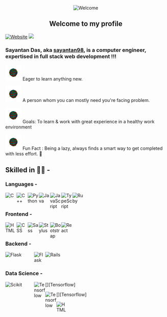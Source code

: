 <kbd><p align = "center"><img alt = "Welcome" width = "20%" src = "https://static.wixstatic.com/media/3f896f_b52d2f6faf784d81b76746f35c81beb3~mv2.gif"></p>
<h2 align="center">Welcome to my profile</h2></kbd>

[![Website](https://img.shields.io/website?label=sayantan98.github.io&style=for-the-badge&url=https%3A%2F%2Fsayantan98.github.io)](https://sayantan98.github.io)
![](https://komarev.com/ghpvc/?username=sayantan98&color=green)

### Sayantan Das, aka [sayantan98][website], is a computer engineer, expertised in full stack web development !!!


![ ](img/bullets.gif) Eager to learn anything new. <br>

![ ](img/bullets.gif) A person whom you can mostly need you're facing problem.
<br>

![ ](img/bullets.gif) Goals: To learn & work with great experience in a healthy work environment
<br>

![ ](img/bullets.gif) Fun Fact : Being a lazy, always finds a smart way to get completed with less effort. 🤣
<br>

## Skilled in 👨‍💻 -

### Languages -

[<img align="left" alt="C" width="35px" src="https://img.icons8.com/color/452/c-programming.png" />][C]

[<img align="left" alt="C++" width="35px" src="https://upload.wikimedia.org/wikipedia/commons/thumb/1/18/ISO_C%2B%2B_Logo.svg/1200px-ISO_C%2B%2B_Logo.svg.png" />][C++]

[<img align="left" alt="Python" width="35px" src="http://www.pngall.com/wp-content/uploads/5/Python-PNG-HD-Image.png" />][Python]

[<img align="left" alt="Java" width="35px" src="https://images.vexels.com/media/users/3/166401/isolated/preview/b82aa7ac3f736dd78570dd3fa3fa9e24-java-programming-language-icon-by-vexels.png" />][Java]

[<img align="left" alt="JavaScript" width="35px" src="https://p7.hiclipart.com/preview/793/545/309/javascript-programmer-node-js-web-application-vector-markup-language.jpg" />][Javascript]

[<img align="left" alt="TypeScript" width="35px" src="https://cdn.iconscout.com/icon/free/png-512/typescript-1174965.png" />][Typescript]

[<img align="left" alt="Ruby" width="35px" src="https://develop.spacemacs.org/layers/+lang/ruby/img/ruby.png" />][Ruby]
<br><br>

### Frontend -

[<img align="left" alt="HTML" width="35px" src="https://www.shareicon.net/data/512x512/2015/08/28/92043_html_512x512.png" />][HTML]

[<img align="left" alt="CSS" width="35px" src="https://www.optimum7.com/wp-content/uploads/2013/04/CSS3.png" />][CSS]

[<img align="left" alt="Sass" width="35px" src="https://sass-lang.com/assets/img/logos/logo-b6e1ef6e.svg" />][Sass]

[<img align="left" alt="Stylus" width="35px" src="https://upload.wikimedia.org/wikipedia/commons/thumb/d/d8/Stylus-logo.svg/1200px-Stylus-logo.svg.png" />][Stylus]

[<img align="left" alt="Bootstrap" width="35px" src="https://www.drupal.org/files/project-images/bootstrap-stack.png" />][Bootstrap]

[<img align="left" alt="React" width="35px" src="https://miro.medium.com/max/4000/1*hNRK_zr3qrTORJXD3pwuZA.png" />][React]
<br><br>

### Backend -

[<img align="left" alt="Flask" width="90px" src="https://miro.medium.com/max/480/1*MCpM5idqhNRjoWCfb_60OA.png" />][Flask]

[<img align="left" alt="Flask" width="35px" src="https://icons-for-free.com/iconfiles/png/512/bxl+django-1325051932950782714.png" />][Django]

[<img align="left" alt="Rails" width="90px" src="https://upload.wikimedia.org/wikipedia/commons/thumb/6/62/Ruby_On_Rails_Logo.svg/1280px-Ruby_On_Rails_Logo.svg.png" />][Rails]
<br><br>
### Data Science -

[<img align="left" alt="Scikit" width="90px" src="https://upload.wikimedia.org/wikipedia/commons/thumb/0/05/Scikit_learn_logo_small.svg/1280px-Scikit_learn_logo_small.svg.png" />][Scikit]

[<img align="left" alt="Tensorflow" width="35px" src="https://www.seekpng.com/png/detail/38-385514_open-tensorflow-logo-png.png" />][Tensorflow]

[<img align="left" alt="Tensorflow" width="35px" src="https://www.seekpng.com/png/detail/38-385514_open-tensorflow-logo-png.png" />][Tensorflow]

[<img align="left" alt="HTML" width="35px" src="https://opennlp.apache.org/img/opennlp-logo.png" />][NLP]










[website]: https://sayantan98.github.io
[C]: https://img.icons8.com/color/452/c-programming.png
[C++]: https://upload.wikimedia.org/wikipedia/commons/thumb/1/18/ISO_C%2B%2B_Logo.svg/1200px-ISO_C%2B%2B_Logo.svg.png
[Python]: http://www.pngall.com/wp-content/uploads/5/Python-PNG-HD-Image.png
[Java]: https://images.vexels.com/media/users/3/166401/isolated/preview/b82aa7ac3f736dd78570dd3fa3fa9e24-java-programming-language-icon-by-vexels.png
[Javascript]: https://p7.hiclipart.com/preview/793/545/309/javascript-programmer-node-js-web-application-vector-markup-language.jpg
[Typescript]: https://cdn.iconscout.com/icon/free/png-512/typescript-1174965.png
[Ruby]: https://develop.spacemacs.org/layers/+lang/ruby/img/ruby.png
[Bootstrap]: https://www.drupal.org/files/project-images/bootstrap-stack.png
[HTML]: https://www.shareicon.net/data/512x512/2015/08/28/92043_html_512x512.png
[CSS]: https://www.optimum7.com/wp-content/uploads/2013/04/CSS3.png
[Sass]: https://sass-lang.com/assets/img/logos/logo-b6e1ef6e.svg
[Stylus]: https://upload.wikimedia.org/wikipedia/commons/thumb/d/d8/Stylus-logo.svg/1200px-Stylus-logo.svg.png
[React]: https://miro.medium.com/max/4000/1*hNRK_zr3qrTORJXD3pwuZA.png
[Flask]: https://miro.medium.com/max/480/1*MCpM5idqhNRjoWCfb_60OA.png
[Django]: https://icons-for-free.com/iconfiles/png/512/bxl+django-1325051932950782714.png
[Rails]: https://upload.wikimedia.org/wikipedia/commons/thumb/6/62/Ruby_On_Rails_Logo.svg/1280px-Ruby_On_Rails_Logo.svg.png
[Scikit]: https://upload.wikimedia.org/wikipedia/commons/thumb/0/05/Scikit_learn_logo_small.svg/1280px-Scikit_learn_logo_small.svg.png
[NLP]: https://opennlp.apache.org/img/opennlp-logo.png
